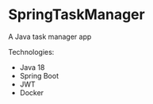 # SpringTaskManager

A Java task manager app 

Technologies:
- Java 18
- Spring Boot
- JWT
- Docker

